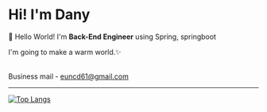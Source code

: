 # Hi! I'm Dany

<p>
  👋 Hello World! I'm <b> Back-End Engineer</b> using Spring, springboot <br/>
  
  I'm going to make a warm world.✨ <br/><br/>
  
  Business mail - euncd61@gmail.com
 
</p>




***
[![Top Langs](https://github-readme-stats.vercel.app/api/top-langs/?username=daeun0725&langs_count=10&layout=compact&theme=dark)](https://github.com/daeun0725)
